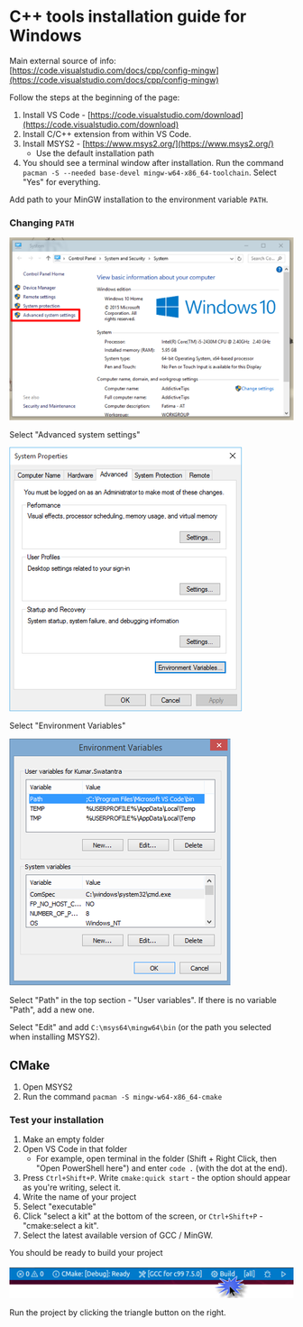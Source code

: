 # C++ tools installation guide for Windows

Main external source of info: [https://code.visualstudio.com/docs/cpp/config-mingw](https://code.visualstudio.com/docs/cpp/config-mingw)

Follow the steps at the beginning of the page:

1. Install VS Code - [https://code.visualstudio.com/download](https://code.visualstudio.com/download)
2. Install C/C++ extension from within VS Code.
3. Install MSYS2 - [https://www.msys2.org/](https://www.msys2.org/)
   - Use the default installation path
4. You should see a terminal window after installation. Run the command `pacman -S --needed base-devel mingw-w64-x86_64-toolchain`. Select "Yes" for everything.

Add path to your MinGW installation to the environment variable `PATH`.


### Changing `PATH`

![System settings](./settings.png)

Select "Advanced system settings"

![Environment variable](./env_var.png)

Select "Environment Variables"

![Path](./path.png)

Select "Path" in the top section - "User variables". If there is no variable "Path", add a new one.

Select "Edit" and add `C:\msys64\mingw64\bin` (or the path you selected when installing MSYS2).

## CMake

1. Open MSYS2
2. Run the command `pacman -S mingw-w64-x86_64-cmake`


### Test your installation

1. Make an empty folder
2. Open VS Code in that folder
   - For example, open terminal in the folder (Shift + Right Click, then "Open PowerShell here") and enter `code .` (with the dot at the end).
3. Press `Ctrl+Shift+P`. Write `cmake:quick start` - the option should appear as you're writing, select it.
4. Write the name of your project
5. Select "executable"
6. Click "select a kit" at the bottom of the screen, or `Ctrl+Shift+P` - "cmake:select a kit".
7. Select the latest available version of GCC / MinGW.

You should be ready to build your project

![Build](./cmake-build.png)

Run the project by clicking the triangle button on the right.
